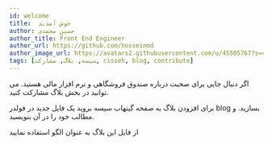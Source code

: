 ```yaml
---
id: welcome
title:  خوش آمدید
author: حسین محمدی
author_title: Front End Engineer
author_url: https://github.com/hosseinmd
author_image_url: https://avatars2.githubusercontent.com/u/45505767?s=460&u=f4a8cef2545fec44e88f50939336e21ef64abebc&v=4
tags: [سیسه, بلاگ, مشارکت, cisseh, blog, contribute]
---
```


اگر دنبال جایی برای صحبت درباره صندوق فروشگاهی و نرم افزار مالی هستید. می توانید در بخش بلاگ مشارکت کنید.

برای افزودن بلاگ به صفحه گیتهاب سیسه بروید یک فایل جدید در فولدر
blog
بسازید. و مطالب خود را در آن بنویسید.

از فایل این بلاگ به عنوان الگو استفاده نمایید
